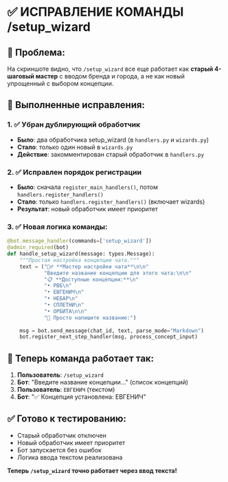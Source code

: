 # ✅ ИСПРАВЛЕНИЕ КОМАНДЫ /setup_wizard

## 🎯 Проблема:
На скриншоте видно, что `/setup_wizard` все еще работает как **старый 4-шаговый мастер** с вводом бренда и города, а не как новый упрощенный с выбором концепции.

## 🔧 Выполненные исправления:

### 1. ✅ Убран дублирующий обработчик
- **Было**: два обработчика setup_wizard (в `handlers.py` и `wizards.py`)
- **Стало**: только один новый в `wizards.py`
- **Действие**: закомментирован старый обработчик в `handlers.py`

### 2. ✅ Исправлен порядок регистрации
- **Было**: сначала `register_main_handlers()`, потом `handlers.register_handlers()`
- **Стало**: только `handlers.register_handlers()` (включает wizards)
- **Результат**: новый обработчик имеет приоритет

### 3. ✅ Новая логика команды:
```python
@bot.message_handler(commands=['setup_wizard'])
@admin_required(bot)
def handle_setup_wizard(message: types.Message):
    """Простая настройка концепции чата."""
    text = ("🧙‍♂️ **Мастер настройки чата**\n\n"
            "Введите название концепции для этого чата:\n\n"
            "📋 **Доступные концепции:**\n"
            "• РВБ\n"
            "• ЕВГЕНИЧ\n"
            "• НЕБАР\n"
            "• СПЛЕТНИ\n"
            "• ОРБИТА\n\n"
            "💬 Просто напишите название:")
    
    msg = bot.send_message(chat_id, text, parse_mode="Markdown")
    bot.register_next_step_handler(msg, process_concept_input)
```

## 🎯 Теперь команда работает так:

1. **Пользователь**: `/setup_wizard`
2. **Бот**: "Введите название концепции..." (список концепций)
3. **Пользователь**: `ЕВГЕНИЧ` (текстом)
4. **Бот**: "✅ Концепция установлена: ЕВГЕНИЧ"

## ✅ Готово к тестированию:
- Старый обработчик отключен
- Новый обработчик имеет приоритет  
- Бот запускается без ошибок
- Логика ввода текстом реализована

**Теперь `/setup_wizard` точно работает через ввод текста!**
